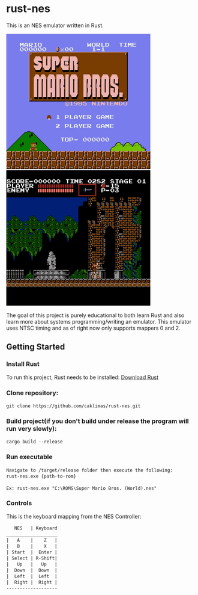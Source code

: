 # rust-nes

This is an NES emulator written in Rust.

![Super Mario Brothers](demo/Super%20Mario%20Brothers.gif)
![Castlevania](demo/Castlevania.gif)

The goal of this project is purely educational to both learn Rust and also learn more about systems programming/writing an emulator. This emulator uses NTSC timing and as of right now only supports mappers 0 and 2.

## Getting Started
### Install Rust
To run this project, Rust needs to be installed:
[Download Rust](https://www.rust-lang.org/tools/install)

### Clone repository:
```
git clone https://github.com/caklimas/rust-nes.git
```

### Build project(if you don't build under release the program will run very slowly):
```
cargo build --release
```

### Run executable
```
Navigate to /target/release folder then execute the following:
rust-nes.exe {path-to-rom}

Ex: rust-nes.exe "C:\ROMS\Super Mario Bros. (World).nes"
```

### Controls
This is the keyboard mapping from the NES Controller:
```
   NES   | Keyboard
___________________
|   A    |    Z   |
|   B    |    X   |
| Start  |  Enter |
| Select | R-Shift|
|   Up   |   Up   |
|  Down  |  Down  |
|  Left  |  Left  |
|  Right |  Right |
-------------------
```